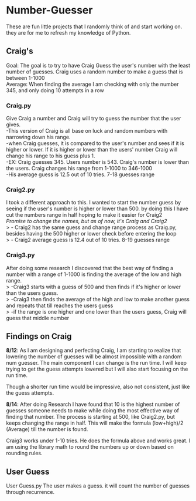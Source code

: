# Number-Guesser

These are fun little projects that I randomly think of and start working on. they are for me to refresh my knowledge of Python.

## Craig's 

Goal: The goal is to try to have Craig Guess the user's number with the least number of guesses. Craig uses a random number to make a guess that is between 1-1000 </br>
Average: When finding the average I am checking with only the number 345, and only doing 10 attempts in a row

### Craig.py
Give Craig a number and Craig will try to guess the number that the user gives. </br>
    -This version of Craig is all base on luck and random numbers with narrowing down his range. </br>
        -when Craig guesses, it is compared to the user's number and sees if it is higher or lower. If it is higher or lower than the users' number Craig will change his range to his guess plus 1. </br>
            -EX: Craig guesses 345. Users number is 543. Craig's number is lower than the users. Craig changes his range from 1-1000 to 346-1000</br>
    -His average guess is 12.5 out of 10 tries. 7-18 guesses range </br>

### Craig2.py
I took a different approach to this. I wanted to start the number guess by seeing if the user's number is higher or lower than 500. by doing this I have cut the numbers range in half hoping to make it easier for Craig2 </br>
<i>Promise to change the names, but as of now, it's Craig and Craig2</i></br>
    > - Craig2 has the same guess and change range process as Craig.py, besides having the 500 higher or lower check before entering the loop </br>
    > - Craig2 average guess is 12.4 out of 10 tries. 8-19 guesses range </br>

### Craig3.py
After doing some research I discovered that the best way of finding a number with a range of 1-1000 is finding the average of the low and high range. </br>
    > -Craig3 starts with a guess of 500 and then finds if it's higher or lower than the users guess.</br>
    > -Craig3 then finds the average of the high and low to make another guess and repeats that till reaches the users guess</br>
    > -if the range is one higher and one lower than the users guess, Craig will guess that middle number

## Findings on Craig
<b>8/12</b>: As I am designing and perfecting Craig, I am starting to realize that lowering the number of guesses will be almost impossible with a random num guesser. The main component I can change is the run time. I will keep trying to get the guess attempts lowered but I will also start focusing on the run time. </br>

Though a shorter run time would be impressive, also not consistent, just like the guess attempts. </br>

<b>8/14</b>: After doing Research I have found that 10 is the highest number of guesses someone needs to make while doing the most effective way of finding that number. The process is starting at 500, like Craig2.py, but keeps changing the range in half. This will make the formula (low+high)/2 (Average) till the number is found. </br>

Craig3 works under 1-10 tries. He does the formula above and works great. I am using the library math to round the numbers up or down based on rounding rules. </br>



## User Guess

User Guess.py
The user makes a guess. it will count the number of guesses through recurrence.

